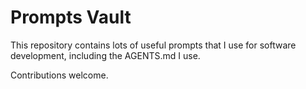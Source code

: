 # Prompts Vault

This repository contains lots of useful prompts that I use for software development, including the AGENTS.md I use.

Contributions welcome.
